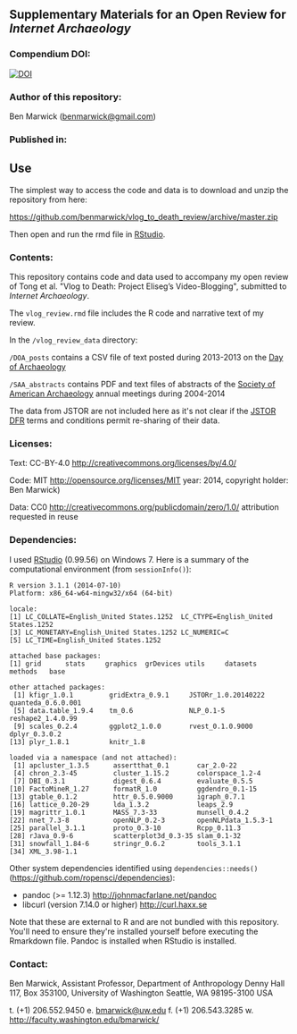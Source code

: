 ## Supplementary Materials for an Open Review for _Internet Archaeology_

### Compendium DOI: 

[![DOI](https://zenodo.org/badge/doi/10.5281/zenodo.13187.svg)](http://dx.doi.org/10.5281/zenodo.13187)
 
### Author of this repository:

Ben Marwick (benmarwick@gmail.com)

### Published in: 

## Use

The simplest way to access the code and data is to download and unzip the repository from here:

https://github.com/benmarwick/vlog_to_death_review/archive/master.zip  

Then open and run the rmd file in [RStudio](http://www.rstudio.com/products/rstudio/).

### Contents:

This repository contains code and data used to accompany my open review of Tong et al. "Vlog to Death: Project Eliseg’s Video-Blogging", submitted to _Internet Archaeology_. 

The `vlog_review.rmd` file includes the R code and narrative text of my review.

In the `/vlog_review_data` directory: 

`/DOA_posts` contains a CSV file of text posted during 2013-2013 on the [Day of Archaeology](http://www.dayofarchaeology.com/) 

`/SAA_abstracts` contains PDF and text files of abstracts of the [Society of American Archaeology](http://www.saa.org/) annual meetings during 2004-2014

The data from JSTOR are not included here as it's not clear if the [JSTOR DFR](http://dfr.jstor.org/) terms and conditions permit re-sharing of their data. 

### Licenses:

Text:  CC-BY-4.0 http://creativecommons.org/licenses/by/4.0/

Code: MIT http://opensource.org/licenses/MIT year: 2014, copyright holder: Ben Marwick)

Data: CC0 http://creativecommons.org/publicdomain/zero/1.0/ attribution requested in reuse

### Dependencies:

I used [RStudio](http://www.rstudio.com/products/rstudio/) (0.99.56) on Windows 7. Here is a summary of the computational environment (from `sessionInfo()`):

```
R version 3.1.1 (2014-07-10)
Platform: x86_64-w64-mingw32/x64 (64-bit)

locale:
[1] LC_COLLATE=English_United States.1252  LC_CTYPE=English_United States.1252   
[3] LC_MONETARY=English_United States.1252 LC_NUMERIC=C                          
[5] LC_TIME=English_United States.1252    

attached base packages:
[1] grid      stats     graphics  grDevices utils     datasets  methods   base     

other attached packages:
 [1] kfigr_1.0.1         gridExtra_0.9.1     JSTORr_1.0.20140222 quanteda_0.6.0.001 
 [5] data.table_1.9.4    tm_0.6              NLP_0.1-5           reshape2_1.4.0.99  
 [9] scales_0.2.4        ggplot2_1.0.0       rvest_0.1.0.9000    dplyr_0.3.0.2      
[13] plyr_1.8.1          knitr_1.8          

loaded via a namespace (and not attached):
 [1] apcluster_1.3.5      assertthat_0.1       car_2.0-22          
 [4] chron_2.3-45         cluster_1.15.2       colorspace_1.2-4    
 [7] DBI_0.3.1            digest_0.6.4         evaluate_0.5.5      
[10] FactoMineR_1.27      formatR_1.0          ggdendro_0.1-15     
[13] gtable_0.1.2         httr_0.5.0.9000      igraph_0.7.1        
[16] lattice_0.20-29      lda_1.3.2            leaps_2.9           
[19] magrittr_1.0.1       MASS_7.3-33          munsell_0.4.2       
[22] nnet_7.3-8           openNLP_0.2-3        openNLPdata_1.5.3-1 
[25] parallel_3.1.1       proto_0.3-10         Rcpp_0.11.3         
[28] rJava_0.9-6          scatterplot3d_0.3-35 slam_0.1-32         
[31] snowfall_1.84-6      stringr_0.6.2        tools_3.1.1         
[34] XML_3.98-1.1  
```

Other system dependencies identified using `dependencies::needs()` (https://github.com/ropensci/dependencies): 

- pandoc (>= 1.12.3) http://johnmacfarlane.net/pandoc
- libcurl (version 7.14.0 or higher) http://curl.haxx.se

Note that these are external to R and are not bundled with this repository. You'll need to ensure they're installed yourself before executing the Rmarkdown file. Pandoc is installed when RStudio is installed.

### Contact: 

Ben Marwick, Assistant Professor, Department of Anthropology
Denny Hall 117, Box 353100, University of Washington
Seattle, WA 98195-3100 USA 

t. (+1) 206.552.9450   e. bmarwick@uw.edu
f. (+1) 206.543.3285   w. http://faculty.washington.edu/bmarwick/ 



